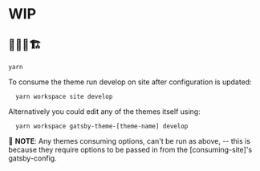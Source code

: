 # WIP

## 👷‍♂️🚧🏗


```shell
yarn
```

To consume the theme run develop on site after configuration is updated:
```shell
  yarn workspace site develop
```

Alternatively you could edit any of the themes itself using:
```shell
  yarn workspace gatsby-theme-[theme-name] develop
```

🚨 **NOTE**: Any themes consuming options, can't be run as above, -- this is because they require options to be passed in from the [consuming-site]'s gatsby-config.
